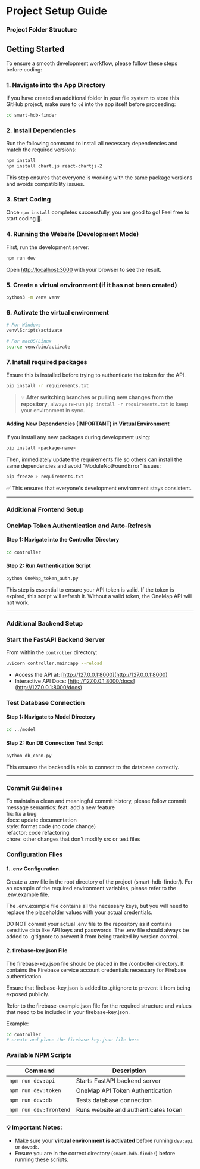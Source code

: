 # Project Setup Guide

### Project Folder Structure

## Getting Started
To ensure a smooth development workflow, please follow these steps before coding:

### 1. Navigate into the App Directory
If you have created an additional folder in your file system to store this GitHub project, make sure to `cd` into the app itself before proceeding:
```sh
cd smart-hdb-finder
```

### 2. Install Dependencies
Run the following command to install all necessary dependencies and match the required versions:
```sh
npm install
npm install chart.js react-chartjs-2
```
This step ensures that everyone is working with the same package versions and avoids compatibility issues.

### 3. Start Coding
Once `npm install` completes successfully, you are good to go! Feel free to start coding 🚀.

### 4. Running the Website (Development Mode)
First, run the development server:
```bash
npm run dev
```
Open [http://localhost:3000](http://localhost:3000) with your browser to see the result.

### 5. Create a virtual environment (if it has not been created)
```sh
python3 -m venv venv
```
### 6. Activate the virtual environment
```sh
# For Windows
venv\Scripts\activate

# For macOS/Linux
source venv/bin/activate
```
### 7. Install required packages
Ensure this is installed before trying to authenticate the token for the API.
```sh
pip install -r requirements.txt
```
> 💡 **After switching branches or pulling new changes from the repository**, always re-run `pip install -r requirements.txt` to keep your environment in sync.

#### Adding New Dependencies (IMPORTANT) in Virtual Environment
If you install any new packages during development using:
```sh
pip install <package-name>
```
Then, immediately update the requirements file so others can install the same dependencies and avoid "ModuleNotFoundError" issues:
```sh
pip freeze > requirements.txt
```

✅ This ensures that everyone's development environment stays consistent.

---

### Additional Frontend Setup

### OneMap Token Authentication and Auto-Refresh

#### Step 1: Navigate into the Controller Directory
```sh
cd controller
```
#### Step 2: Run Authentication Script
```sh
python OneMap_token_auth.py
```

This step is essential to ensure your API token is valid. If the token is expired, this script will refresh it. Without a valid token, the OneMap API will not work.

---

### Additional Backend Setup

### Start the FastAPI Backend Server
From within the `controller` directory:
```sh
uvicorn controller.main:app --reload
```

- Access the API at: [http://127.0.0.1:8000](http://127.0.0.1:8000)  
- Interactive API Docs: [http://127.0.0.1:8000/docs](http://127.0.0.1:8000/docs)

### Test Database Connection

#### Step 1: Navigate to Model Directory
```sh
cd ../model
```
#### Step 2: Run DB Connection Test Script
```sh
python db_conn.py
```

This ensures the backend is able to connect to the database correctly.

---

### Commit Guidelines
To maintain a clean and meaningful commit history, please follow commit message semantics:
feat: add a new feature  
fix: fix a bug  
docs: update documentation  
style: format code (no code change)  
refactor: code refactoring  
chore: other changes that don't modify src or test files

### Configuration Files
#### 1. .env Configuration
Create a .env file in the root directory of the project (smart-hdb-finder/). For an example of the required environment variables, please refer to the .env.example file.

The .env.example file contains all the necessary keys, but you will need to replace the placeholder values with your actual credentials.

DO NOT commit your actual .env file to the repository as it contains sensitive data like API keys and passwords. The .env file should always be added to .gitignore to prevent it from being tracked by version control.

#### 2. firebase-key.json File
The firebase-key.json file should be placed in the /controller directory. It contains the Firebase service account credentials necessary for Firebase authentication. 

Ensure that firebase-key.json is added to .gitignore to prevent it from being exposed publicly.

Refer to the firebase-example.json file for the required structure and values that need to be included in your firebase-key.json.

Example:
```sh
cd controller
# create and place the firebase-key.json file here
```

### Available NPM Scripts
| Command                | Description                              |
|------------------------|------------------------------------------|
| `npm run dev:api`      | Starts FastAPI backend server            |
| `npm run dev:token`    | OneMap API Token Authentication          |
| `npm run dev:db`       | Tests database connection                |
| `npm run dev:frontend` | Runs website and authenticates token     |

### 💡 Important Notes:
- Make sure your **virtual environment is activated** before running `dev:api` or `dev:db`.
- Ensure you are in the correct directory (`smart-hdb-finder`) before running these scripts.
